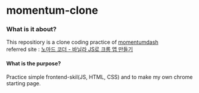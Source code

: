 # momentum-clone
### What is it about?
This repositiory is a clone coding practice of [momentumdash](https://momentumdash.com/, "momentumdash link")<br>
referred site : [노마드 코더 - 바닐라 JS로 크롬 앱 만들기](https://nomadcoders.co/javascript-for-beginners/lobby, "nomad coder JS practice")<br>

#### What is the purpose?
Practice simple frontend-skil(JS, HTML, CSS) and to make my own chrome starting page.